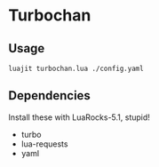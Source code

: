 # Turbochan

## Usage
`luajit turbochan.lua ./config.yaml`

## Dependencies

Install these with LuaRocks-5.1, stupid!

 - turbo
 - lua-requests
 - yaml